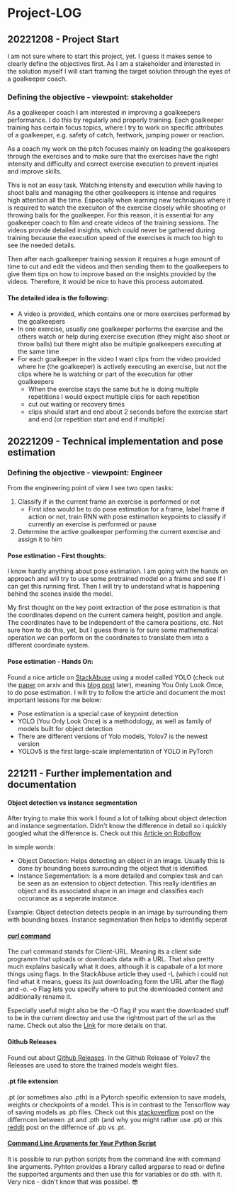 # Project-LOG
## 20221208 - Project Start
I am not sure where to start this project, yet. I guess it makes sense to clearly define the objectives first. As I am a stakeholder and interested in the solution myself I will start framing the target solution through the eyes of a goalkeeper coach. 
### Defining the objective - viewpoint: stakeholder
As a goalkeeper coach I am interested in improving a goalkeepers performance. I do this by regularly and properly training. Each goalkeeper training has certain focus topics, where I try to work on 
specific attributes of a goalkeeper, e.g. safety of catch, feetwork, jumping power or reaction. 

As a coach my work on the pitch focuses mainly on leading the goalkeepers through the exercises and to make sure that the exercises have the right intensity and difficulty and correct exercise execution to prevent injuries and improve skills.

This is not an easy task. Watching intensity and execution while having to shoot balls and managing the other goalkeepers is intense and requires high attention all the time. Especially when learning new techniques where it is required to watch the execuiton of the exercise closely while shooting or throwing balls for the goalkeeper. For this reason, it is essential for any goalkeeper coach to film and create videos of the training sessions. The videos provide detailed insights, which could never be gathered during training because the execution speed of the exercises is much too high to see the needed details.

Then after each goalkeeper training session it requires a huge amount of time to cut and edit the videos and then sending them to the goalkeepers to give them tips on how to improve based on the insights provided by the videos. Therefore, it would be nice to have this process automated. 

#### The detailed idea is the following: 
* A video is provided, which contains one or more exercises performed by the goalkeepers
* In one exercise, usually one goalkeeper performs the exercise and the others watch or help during exercise execution (they might also shoot or throw balls) but there might also be multiple goalkeepers executing at the same time
* For each goalkeeper in the video I want clips from the video provided where he (the goalkeeper) is actively executing an exercise, but not the clips where he is watching or part of the execution for other goalkeepers
    * When the exercise stays the same but he is doing multiple repetitions I would expect multiple clips for each repetition
    * cut out waiting or recovery times
    * clips should start and end about 2 seconds before the exercise start and end (or repetition start and end if multiple)

## 20221209 - Technical implementation and pose estimation

### Defining the objective - viewpoint: Engineer
From the engineering point of view I see two open tasks: 
1. Classify if in the current frame an exercise is performed or not
    * First idea would be to do pose estimation for a frame, label frame if action or not, train RNN with pose estimation keypoints to classify if currently an exercise is performed or pause
2. Determine the active goalkeeper performing the current exercise and assign it to him

#### Pose estimation - First thoughts: 
I know hardly anything about pose estimation. I am going with the hands on approach and will try to use some pretrained model on a frame and see if I can get this running first. Then I will try to understand what is happening behind the scenes inside the model. 

My first thought on the key point extraction of the pose estimation is that the coordinates depend on the current camera height, position and angle. The coordinates have to be independent of the camera positions, etc. Not sure how to do this, yet, but I guess there is for sure some mathematical operation we can perform on the coordinates to translate them into a different coordinate system. 

#### Pose estimation - Hands On: 

Found a nice article on [StackAbuse](https://stackabuse.com/pose-estimation-and-keypoint-detection-with-yolov7-in-python/) using a model called YOLO (check out the [paper](https://arxiv.org/abs/2207.02696) on arxiv and this [blog post](https://viso.ai/deep-learning/yolov7-guide/) later), meaning You Only Look Once, to do pose estimation. I will try to follow the article and document the most important lessons for me below: 
* Pose estimation is a special case of keypoint detection
* YOLO (You Only Look Once) is a methodology, as well as family of models built for object detection
* There are different versions of Yolo models, Yolov7 is the newest version
* YOLOv5 is the first large-scale implementation of YOLO in PyTorch

## 221211 - Further implementation and documentation

#### Object detection vs instance segmentation
 
After trying to make this work I found a lot of talking about object detection and instance segmentation. Didn't know the difference in detail so i quickly googled what the difference is. Check out this [Article on Roboflow](https://blog.roboflow.com/instance-segmentation-roboflow/) 

In simple words: 
* Object Detection: Helps detecting an object in an image. Usually this is done by bounding boxes surrounding the object that is identified. 
* Instance Segementation: Is a more detailed and complex task and can be seen as an extension to object detection. This really identifies an object and its associated shape in an image and classifies each occurance as a seperate instance.

Example: Object detection detects people in an image by surrounding them with bounding boxes. Instance segmentation then helps to identifiy seperat

#### [curl command](https://everything.curl.dev/usingcurl)

The curl command stands for Client-URL. Meaning its a client side programm that uploads or downloads data with a URL. That also pretty much explains basically what it does, although it is capabale of a lot more things using flags. 
In the StackAbuse article they used -L (which i could not find what it means, guess its just downloading form the URL after the flag) and -o. -o Flag lets you specify where to put the downloaded content and additionally rename it. 

Especially useful might also be the -O flag if you want the downloaded stuff to be in the current directoy and use the rightmost part of the url as the name. Check out also the [Link](https://everything.curl.dev/usingcurl/downloads/url-named) for more details on that. 

#### Github Releases

Found out about [Github Releases](https://docs.github.com/en/repositories/releasing-projects-on-github/about-releases). 
In the Github Release of Yolov7 the Releases are used to store the trained models weight files. 

#### .pt file extension

.pt (or sometimes also .pth) is a Pytorch specific extension to save models, weights or checkpoints of a model. This is in contrast to the Tensorflow way of saving models as .pb files. 
Check out this [stackoverflow](https://stackoverflow.com/questions/59095824/what-is-the-difference-between-pt-pth-and-pwf-extentions-in-pytorch) post on the differncen between .pt and .pth (and why you might rather use .pt) or this [reddit](https://www.reddit.com/r/MLQuestions/comments/g16snd/deep_learning_model_formats_pt_format/) post on the differnce of .pb vs .pt. 

#### [Command Line Arguments for Your Python Script](https://machinelearningmastery.com/command-line-arguments-for-your-python-script/)

It is possible to run python scripts from the command line with command line arguments. Pyhton provides a library called argparse to read or define the supported arguments and then use this for variables or do sth. with it. Very nice - didn't know that was possibel. 😎 